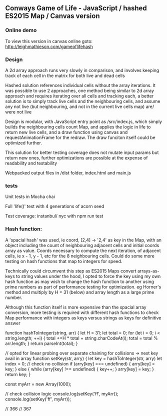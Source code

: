 ## Conways Game of Life - JavaScript / hashed ES2015 Map / Canvas version

### Online demo
To view this version in canvas online goto: http://leighmathieson.com/gameoflifehash

### Design
A 2d array approach runs very slowly in comparison, and involves keeping track of each cell in the matrix for both live and dead cells

Hashed solution references individual cells without the array iterations. It was possible to use 2 approaches, one method being similar to 2d array approach and requires iterating over all cells and tracking each, a better solution is to simply track live cells and the neighbouring cells, and assume any not live (but neighbouring, and not in the current live cells map) are/ were not live

Design is modular, with JavaScript entry point as /src/index.js, which simply builds the neighbouring cells count Map, and applies the logic in life to return new live cells, and a draw function using canvas and requestAnimationFrame for the redraw. The draw funciton itself could be optimized further.

This solution for better testing coverage does not mutate input params but return new ones, further optimizations are possible at the expense of readability and testability

Webpacked output files in /dist folder, index.html and main.js

### tests
Unit tests in Mocha chai

Full 'life()' test with 4 generations of acorn seed

Test coverage: instanbul/ nyc with npm run test

### Hash function:
A 'spacial hash' was used, ie coord, [2,4] -> '2,4' as key in the Map, with an object including the count of neighbouring adjacent cells and initial coords array as value. Coords necessary to compute the next iteration, of adjacent cells, ie x - 1, y - 1, etc for the 8 neighbouring cells. Could do some more testing on hash functions that map to integers for speed. 

Technically could circumvent this step as ES2015 Maps convert arrays-as-keys to string values under the hood, I opted to force the key using my own hash function as may wish to change the hash function to another using prime numbers as part of performance testing for optimization. eg Horner's method and multiply by H = 31 (below) and array length as a large prime number. 

Although this function itself is more expensive than the spacial array conversion, more testing is required with different hash functions to check Map performance with integers as keys versus strings as keys for definitive answer

function hashToInteger(string, arr) {
  let H = 31;
  let total = 0;
  for (let i = 0; i < string.length; ++i) {
    total +=H * total + string.charCodeAt(i);
    total = total % arr.length;
  }
  return parseInt(total);
}

// opted for linear probing over separate chaining for collisions -> next key avail in array
function setKey(str, arry) {
  let key = hashToInteger(str, arry)
  let index = 0;
  // check no collision
  if (arry[key] === undefined) {
    arry[key] = key;
  } else {
    while (arry[key] !== undefined) {
      key++;
    }
    arry[key] = key;
  }
  return key;
}

const myArr = new Array(1000);

// check collision logic
console.log(setKey('ff', myArr));
console.log(setKey('ff', myArr));

// 366
// 367
